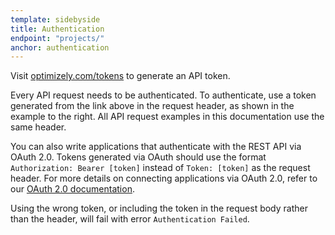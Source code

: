 ```yaml
---
template: sidebyside
title: Authentication
endpoint: "projects/"
anchor: authentication
---
```

<div class="alert alert-warning">Visit <a target="_blank" href="http://www.optimizely.com/tokens">optimizely.com/tokens</a> to generate an API token.</div>

Every API request needs to be authenticated. To authenticate, use a token generated from the link above in the request header, as shown in the example to the right. All API request examples in this documentation use the same header.

You can also write applications that authenticate with the REST API via OAuth 2.0. Tokens generated via OAuth should use the format `Authorization: Bearer [token]` instead of `Token: [token]` as the request header. For more details on connecting applications via OAuth 2.0, refer to our [OAuth 2.0 documentation](#oauth).

Using the wrong token, or including the token in the request body rather than the header, will fail with error `Authentication Failed`.
